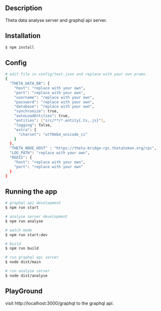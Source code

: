 ## Description
Theta data analyse server and graphql api server.

## Installation

```bash
$ npm install
```
## Config
```bash
# edit file in config/test.json and replace with your own prams.
{
  "THETA_DATA_DB": {
    "host": "replace with your own",     
    "port": "replace with your own",
    "username": "replace with your own",
    "password": "replace with your own",
    "database": "replace with your own",
    "synchronize": true,
    "autoLoadEntities": true,
    "entities": ["src/**/*.entity{.ts,.js}"],
    "logging": false,
    "extra": {
      "charset": "utf8mb4_unicode_ci"
    }
  },
  "THETA_NODE_HOST" : "https://theta-bridge-rpc.thetatoken.org/rpc",
  "LOG_PATH": "replace with your own",
  "REDIS": {
    "host": "replace with your own",
    "port": "replace with your own"
  }
}

```

## Running the app

```bash
# graphql api development
$ npm run start

# analyse server development
$ npm run analyse

# watch mode
$ npm run start:dev

# build
$ npm run build

# run graphql api server
$ node dist/main

# run analyse server
$ node dist/analyse

```

## PlayGround
visit http://localhost:3000/graphql to the graphql api.